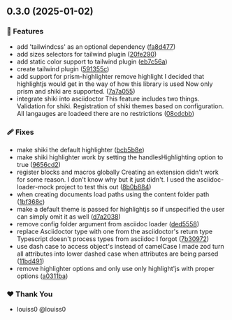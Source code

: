 ## 0.3.0 (2025-01-02)

### 🚀 Features

- add 'tailwindcss' as an optional dependency ([fa8d477](https://github.com/louiss0/forastro/commit/fa8d477))
- add sizes selectors for tailwind plugin ([20fe290](https://github.com/louiss0/forastro/commit/20fe290))
- add static color support to tailwind plugin ([eb7c56a](https://github.com/louiss0/forastro/commit/eb7c56a))
- create tailwind plugin ([591355c](https://github.com/louiss0/forastro/commit/591355c))
- add support for prism-highlighter remove highlight I decided that highlightjs would get in the way of how this library is used Now only prism and shiki are supported. ([7a7a055](https://github.com/louiss0/forastro/commit/7a7a055))
- integrate shiki into asciidoctor This feature includes two things. Validation for shiki. Registration of shiki themes based on configuration. All langauges are loadeed there are no restrictions ([08cdcbb](https://github.com/louiss0/forastro/commit/08cdcbb))

### 🩹 Fixes

- make shiki the default highlighter ([bcb5b8e](https://github.com/louiss0/forastro/commit/bcb5b8e))
- make shiki highlighter work by setting the handlesHighlighting option to true ([9656cd2](https://github.com/louiss0/forastro/commit/9656cd2))
- register blocks and macros globally Creating an extension didn't work for some reason. I don't know why but it just didn't. I used the asciidoc-loader-mock project to test this out ([8b0b884](https://github.com/louiss0/forastro/commit/8b0b884))
- when creating documents load paths using the content folder path ([1bf368c](https://github.com/louiss0/forastro/commit/1bf368c))
- make a default theme is passed for highlightjs so if unspecified the user can simply omit it as well ([d7a2038](https://github.com/louiss0/forastro/commit/d7a2038))
- remove config folder  argument from asciidoc loader ([ded5558](https://github.com/louiss0/forastro/commit/ded5558))
- replace Asciidoctor type with one from the asciidoctor's return type Typescript doesn't process types from asciidoc I forgot ([7b30972](https://github.com/louiss0/forastro/commit/7b30972))
- use dash case to access object's instead of camelCase  I made zod turn all attributes into lower dashed case when attributes are being parsed ([11bd491](https://github.com/louiss0/forastro/commit/11bd491))
- remove highlighter options and only use only highlight'js with proper options ([a0311ba](https://github.com/louiss0/forastro/commit/a0311ba))

### ❤️ Thank You

- louiss0 @louiss0